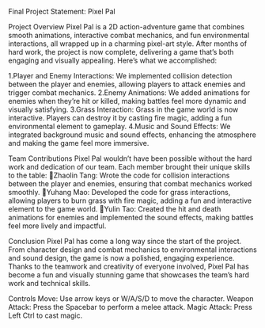Final Project Statement: Pixel Pal

Project Overview
Pixel Pal is a 2D action-adventure game that combines smooth animations, interactive combat mechanics, and fun environmental interactions, all wrapped up in a charming pixel-art style. After months of hard work, the project is now complete, delivering a game that’s both engaging and visually appealing.
Here’s what we accomplished:

1.Player and Enemy Interactions: We implemented collision detection between the player and enemies, allowing players to attack enemies and trigger combat mechanics.
2.Enemy Animations: We added animations for enemies when they’re hit or killed, making battles feel more dynamic and visually satisfying.
3.Grass Interaction: Grass in the game world is now interactive. Players can destroy it by casting fire magic, adding a fun environmental element to gameplay.
4.Music and Sound Effects: We integrated background music and sound effects, enhancing the atmosphere and making the game feel more immersive.

Team Contributions
Pixel Pal wouldn’t have been possible without the hard work and dedication of our team. Each member brought their unique skills to the table:
Zhaolin Tang: Wrote the code for collision interactions between the player and enemies, ensuring that combat mechanics worked smoothly.
Yuhang Mao: Developed the code for grass interactions, allowing players to burn grass with fire magic, adding a fun and interactive element to the game world.
Yulin Tao: Created the hit and death animations for enemies and implemented the sound effects, making battles feel more lively and impactful.

Conclusion
Pixel Pal has come a long way since the start of the project. From character design and combat mechanics to environmental interactions and sound design, the game is now a polished, engaging experience. Thanks to the teamwork and creativity of everyone involved, Pixel Pal has become a fun and visually stunning game that showcases the team’s hard work and technical skills.

Controls
Move: Use arrow keys or W/A/S/D to move the character.
Weapon Attack: Press the Spacebar to perform a melee attack.
Magic Attack: Press Left Ctrl to cast magic.